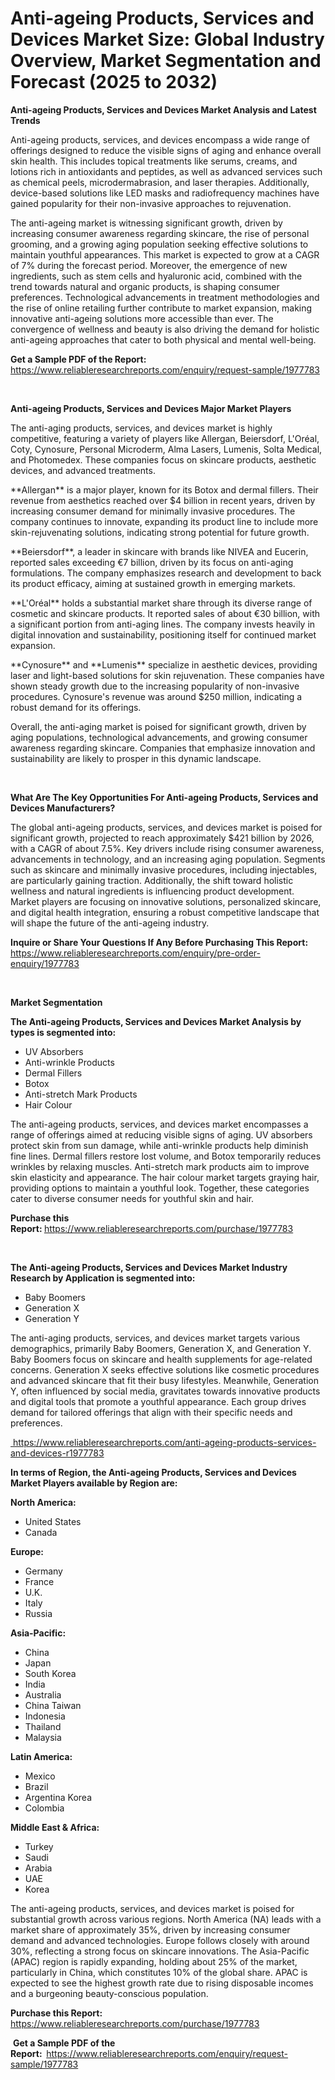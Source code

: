 <p><h1>Anti-ageing Products, Services and Devices Market Size: Global Industry Overview, Market Segmentation and Forecast (2025 to 2032)</h1></p><p><strong>Anti-ageing Products, Services and Devices Market Analysis and Latest Trends</strong></p>
<p><p>Anti-ageing products, services, and devices encompass a wide range of offerings designed to reduce the visible signs of aging and enhance overall skin health. This includes topical treatments like serums, creams, and lotions rich in antioxidants and peptides, as well as advanced services such as chemical peels, microdermabrasion, and laser therapies. Additionally, device-based solutions like LED masks and radiofrequency machines have gained popularity for their non-invasive approaches to rejuvenation.</p><p>The anti-ageing market is witnessing significant growth, driven by increasing consumer awareness regarding skincare, the rise of personal grooming, and a growing aging population seeking effective solutions to maintain youthful appearances. This market is expected to grow at a CAGR of 7% during the forecast period. Moreover, the emergence of new ingredients, such as stem cells and hyaluronic acid, combined with the trend towards natural and organic products, is shaping consumer preferences. Technological advancements in treatment methodologies and the rise of online retailing further contribute to market expansion, making innovative anti-ageing solutions more accessible than ever. The convergence of wellness and beauty is also driving the demand for holistic anti-ageing approaches that cater to both physical and mental well-being.</p></p>
<p><strong>Get a Sample PDF of the Report:&nbsp;</strong> <a href="https://www.reliableresearchreports.com/enquiry/request-sample/1977783?utm_campaign=3069&utm_medium=2&utm_source=Github&utm_content=ia&utm_term=16042025&utm_id=anti-ageing-products-services-and-devices">https://www.reliableresearchreports.com/enquiry/request-sample/1977783</a></p>
<p>&nbsp;</p>
<p><strong>Anti-ageing Products, Services and Devices Major Market Players</strong></p>
<p><p>The anti-aging products, services, and devices market is highly competitive, featuring a variety of players like Allergan, Beiersdorf, L'Oréal, Coty, Cynosure, Personal Microderm, Alma Lasers, Lumenis, Solta Medical, and Photomedex. These companies focus on skincare products, aesthetic devices, and advanced treatments.</p><p>**Allergan** is a major player, known for its Botox and dermal fillers. Their revenue from aesthetics reached over $4 billion in recent years, driven by increasing consumer demand for minimally invasive procedures. The company continues to innovate, expanding its product line to include more skin-rejuvenating solutions, indicating strong potential for future growth.</p><p>**Beiersdorf**, a leader in skincare with brands like NIVEA and Eucerin, reported sales exceeding €7 billion, driven by its focus on anti-aging formulations. The company emphasizes research and development to back its product efficacy, aiming at sustained growth in emerging markets.</p><p>**L'Oréal** holds a substantial market share through its diverse range of cosmetic and skincare products. It reported sales of about €30 billion, with a significant portion from anti-aging lines. The company invests heavily in digital innovation and sustainability, positioning itself for continued market expansion.</p><p>**Cynosure** and **Lumenis** specialize in aesthetic devices, providing laser and light-based solutions for skin rejuvenation. These companies have shown steady growth due to the increasing popularity of non-invasive procedures. Cynosure's revenue was around $250 million, indicating a robust demand for its offerings.</p><p>Overall, the anti-aging market is poised for significant growth, driven by aging populations, technological advancements, and growing consumer awareness regarding skincare. Companies that emphasize innovation and sustainability are likely to prosper in this dynamic landscape.</p></p>
<p>&nbsp;</p>
<p><strong>What Are The Key Opportunities For Anti-ageing Products, Services and Devices Manufacturers?</strong></p>
<p><p>The global anti-ageing products, services, and devices market is poised for significant growth, projected to reach approximately $421 billion by 2026, with a CAGR of about 7.5%. Key drivers include rising consumer awareness, advancements in technology, and an increasing aging population. Segments such as skincare and minimally invasive procedures, including injectables, are particularly gaining traction. Additionally, the shift toward holistic wellness and natural ingredients is influencing product development. Market players are focusing on innovative solutions, personalized skincare, and digital health integration, ensuring a robust competitive landscape that will shape the future of the anti-ageing industry.</p></p>
<p><strong>Inquire or Share Your Questions If Any Before Purchasing This Report:</strong> <a href="https://www.reliableresearchreports.com/enquiry/pre-order-enquiry/1977783?utm_campaign=3069&utm_medium=2&utm_source=Github&utm_content=ia&utm_term=16042025&utm_id=anti-ageing-products-services-and-devices">https://www.reliableresearchreports.com/enquiry/pre-order-enquiry/1977783</a></p>
<p>&nbsp;</p>
<p><strong>Market Segmentation</strong></p>
<p><strong>The Anti-ageing Products, Services and Devices Market Analysis by types is segmented into:</strong></p>
<p><ul><li>UV Absorbers</li><li>Anti-wrinkle Products</li><li>Dermal Fillers</li><li>Botox</li><li>Anti-stretch Mark Products</li><li>Hair Colour</li></ul></p>
<p><p>The anti-ageing products, services, and devices market encompasses a range of offerings aimed at reducing visible signs of aging. UV absorbers protect skin from sun damage, while anti-wrinkle products help diminish fine lines. Dermal fillers restore lost volume, and Botox temporarily reduces wrinkles by relaxing muscles. Anti-stretch mark products aim to improve skin elasticity and appearance. The hair colour market targets graying hair, providing options to maintain a youthful look. Together, these categories cater to diverse consumer needs for youthful skin and hair.</p></p>
<p><strong>Purchase this Report:&nbsp;</strong><a href="https://www.reliableresearchreports.com/purchase/1977783?utm_campaign=3069&utm_medium=2&utm_source=Github&utm_content=ia&utm_term=16042025&utm_id=anti-ageing-products-services-and-devices">https://www.reliableresearchreports.com/purchase/1977783</a></p>
<p>&nbsp;</p>
<p><strong>The Anti-ageing Products, Services and Devices Market Industry Research by Application is segmented into:</strong></p>
<p><ul><li>Baby Boomers</li><li>Generation X</li><li>Generation Y</li></ul></p>
<p><p>The anti-aging products, services, and devices market targets various demographics, primarily Baby Boomers, Generation X, and Generation Y. Baby Boomers focus on skincare and health supplements for age-related concerns. Generation X seeks effective solutions like cosmetic procedures and advanced skincare that fit their busy lifestyles. Meanwhile, Generation Y, often influenced by social media, gravitates towards innovative products and digital tools that promote a youthful appearance. Each group drives demand for tailored offerings that align with their specific needs and preferences.</p></p>
<p><a href="https://www.reliableresearchreports.com/anti-ageing-products-services-and-devices-r1977783?utm_campaign=3069&utm_medium=2&utm_source=Github&utm_content=ia&utm_term=16042025&utm_id=anti-ageing-products-services-and-devices">&nbsp;https://www.reliableresearchreports.com/anti-ageing-products-services-and-devices-r1977783</a></p>
<p><strong>In terms of Region, the Anti-ageing Products, Services and Devices Market Players available by Region are:</strong></p>
<p>
    <p> <strong> North America: </strong>
        <ul>
            <li>United States</li>
            <li>Canada</li>
        </ul>
        </p> 
    <p> <strong> Europe: </strong>
        <ul>
            <li>Germany</li>
            <li>France</li>
            <li>U.K.</li>
            <li>Italy</li>
            <li>Russia</li>
        </ul>
        </p> 
    <p> <strong> Asia-Pacific: </strong>
        <ul>
            <li>China</li>
            <li>Japan</li>
            <li>South Korea</li>
            <li>India</li>
            <li>Australia</li>
            <li>China Taiwan</li>
            <li>Indonesia</li>
            <li>Thailand</li>
            <li>Malaysia</li>
        </ul>
        </p> 
    <p> <strong> Latin America: </strong>
        <ul>
            <li>Mexico</li>
            <li>Brazil</li>
            <li>Argentina Korea</li>
            <li>Colombia</li>
        </ul>
        </p> 
    <p> <strong> Middle East & Africa: </strong>
        <ul>
            <li>Turkey</li>
            <li>Saudi</li>
            <li>Arabia</li>
            <li>UAE</li>
            <li>Korea</li>
        </ul>
    </p>
    </p>
<p><p>The anti-ageing products, services, and devices market is poised for substantial growth across various regions. North America (NA) leads with a market share of approximately 35%, driven by increasing consumer demand and advanced technologies. Europe follows closely with around 30%, reflecting a strong focus on skincare innovations. The Asia-Pacific (APAC) region is rapidly expanding, holding about 25% of the market, particularly in China, which constitutes 10% of the global share. APAC is expected to see the highest growth rate due to rising disposable incomes and a burgeoning beauty-conscious population.</p></p>
<p><strong>Purchase this Report: </strong><a href="https://www.reliableresearchreports.com/purchase/1977783?utm_campaign=3069&utm_medium=2&utm_source=Github&utm_content=ia&utm_term=16042025&utm_id=anti-ageing-products-services-and-devices">https://www.reliableresearchreports.com/purchase/1977783</a></p>
<p>&nbsp;<strong>Get a Sample PDF of the Report:&nbsp;&nbsp;</strong><a href="https://www.reliableresearchreports.com/enquiry/request-sample/1977783?utm_campaign=3069&utm_medium=2&utm_source=Github&utm_content=ia&utm_term=16042025&utm_id=anti-ageing-products-services-and-devices">https://www.reliableresearchreports.com/enquiry/request-sample/1977783</a></p>
<p><strong></strong></p>
<p><p></p><p></p><p></p></p>